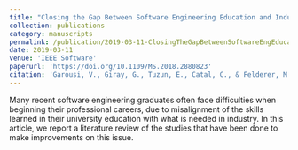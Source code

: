 ```yaml
---
title: "Closing the Gap Between Software Engineering Education and Industrial Needs"
collection: publications
category: manuscripts
permalink: /publication/2019-03-11-ClosingTheGapBetweenSoftwareEngEducationAndIndustrialNeeds
date: 2019-03-11
venue: 'IEEE Software'
paperurl: 'https://doi.org/10.1109/MS.2018.2880823'
citation: 'Garousi, V., Giray, G., Tuzun, E., Catal, C., & Felderer, M. (2019). Closing the gap between software engineering education and industrial needs. <i>IEEE software</i>, 37(2), 68-77.'
---
```


Many recent software engineering graduates often face difficulties when beginning their professional careers, due to misalignment of the skills learned in their university education with what is needed in industry. In this article, we report a literature review of the studies that have been done to make improvements on this issue.